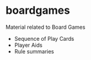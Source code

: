 # boardgames

Material related to Board Games
- Sequence of Play Cards
- Player Aids
- Rule summaries
